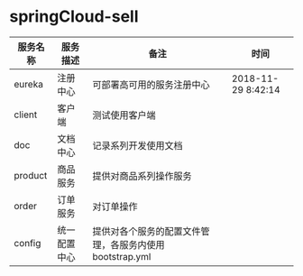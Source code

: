 # springCloud-sell


| 服务名称 |服务描述  | 备注 | 时间  |
| --- | --- | --- | --- |
| eureka | 注册中心 | 可部署高可用的服务注册中心 | 2018-11-29 8:42:14 |
| client | 客户端 | 测试使用客户端 |
| doc | 文档中心 | 记录系列开发使用文档 |
| product | 商品服务 | 提供对商品系列操作服务 |
| order | 订单服务 | 对订单操作 |
| config | 统一配置中心 | 提供对各个服务的配置文件管理，各服务内使用bootstrap.yml |
